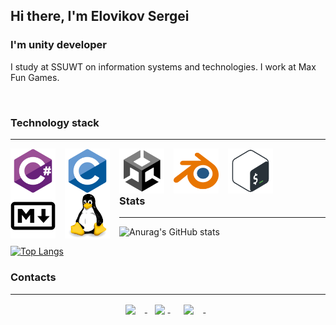 ## Hi there, I'm Elovikov Sergei

### I'm unity developer

I study at SSUWT on information systems and technologies.
I work at Max Fun Games.

<br />

### Technology stack
---

<img align="left" alt="C#" width="72px" style="margin-right:15px" src="https://raw.githubusercontent.com/devicons/devicon/1119b9f84c0290e0f0b38982099a2bd027a48bf1/icons/csharp/csharp-original.svg" />
<img align="left" alt="C" width="72px" style="margin-right:15px" src="https://raw.githubusercontent.com/devicons/devicon/1119b9f84c0290e0f0b38982099a2bd027a48bf1/icons/c/c-original.svg" />
<img align="left" alt="Unity" width="72px" style="margin-right:15px" src="https://raw.githubusercontent.com/devicons/devicon/1119b9f84c0290e0f0b38982099a2bd027a48bf1/icons/unity/unity-original.svg" />
<img align="left" alt="Blender" width="72px" style="margin-right:15px" src="https://raw.githubusercontent.com/devicons/devicon/1119b9f84c0290e0f0b38982099a2bd027a48bf1/icons/blender/blender-original.svg" />
<img align="left" alt="Bash" width="72px" style="margin-right:15px" src="https://raw.githubusercontent.com/devicons/devicon/1119b9f84c0290e0f0b38982099a2bd027a48bf1/icons/bash/bash-original.svg" />
<img align="left" alt="Markdown" width="72px" style="margin-right:15px" src="https://raw.githubusercontent.com/devicons/devicon/1119b9f84c0290e0f0b38982099a2bd027a48bf1/icons/markdown/markdown-original.svg" />
<img align="left" alt="Linux" width="72px" style="margin-right:15px" src="https://raw.githubusercontent.com/devicons/devicon/1119b9f84c0290e0f0b38982099a2bd027a48bf1/icons/linux/linux-original.svg" />

<br />
<br />
<br />

### Stats
---

![Anurag's GitHub stats](https://github-readme-stats.vercel.app/api?username=PeepIsAlive&theme=dark&show_icons=true)

[![Top Langs](https://github-readme-stats.vercel.app/api/top-langs/?username=PeepIsAlive&layout=compact&theme=dark&show_icons=true)](https://github.com/anuraghazra/github-readme-stats)

### Contacts
---

<p align="center">
   <a href="https://vk.com/peepisalive">
    <img align="center" style="margin-right:15px" src="https://upload.wikimedia.org/wikipedia/commons/thumb/2/21/VK.com-logo.svg/2048px-VK.com-logo.svg.png" width="50px" />
  </a>
  &nbsp;&nbsp;
  <a href="https://t.me/PeepIsAlive" target="_blank" style='margin-right:10px'>
    <img align="center" style="margin-right:5px" src="https://upload.wikimedia.org/wikipedia/commons/thumb/8/83/Telegram_2019_Logo.svg/512px-Telegram_2019_Logo.svg.png" width="50px" />
  </a>
  &nbsp;&nbsp;
    <a href="mailto:ser.elovikovgames@gmail.com" target="_blank" >
    <img align="center" style="margin-right:15px" src="https://upload.wikimedia.org/wikipedia/commons/thumb/7/7e/Gmail_icon_%282020%29.svg/800px-Gmail_icon_%282020%29.svg.png" width="50px" />
  </a>
  &nbsp;&nbsp;
</p>
